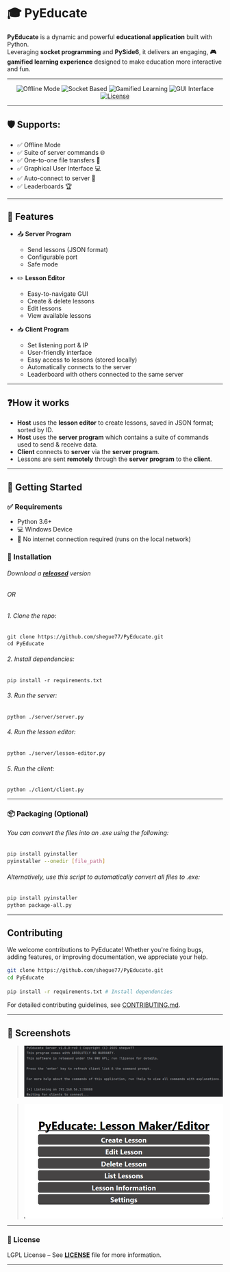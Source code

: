 # 🎓 PyEducate

**PyEducate** is a dynamic and powerful **educational application** built with Python.  
Leveraging **socket programming** and **PySide6**, it delivers an engaging, **🎮 gamified learning experience** designed to make education more interactive and fun.

---

<p align="center">
  <img src="https://img.shields.io/badge/Offline_Mode-Enabled-brightgreen?style=for-the-badge&logo=wifi" alt="Offline Mode">
  <img src="https://img.shields.io/badge/Network-Socket_Based-blue?style=for-the-badge&logo=python" alt="Socket Based">
  <img src="https://img.shields.io/badge/Learning-Gamified-ff69b4?style=for-the-badge&logo=star" alt="Gamified Learning">
  <img src="https://img.shields.io/badge/GUI-PySide6-6f42c1?style=for-the-badge&logo=qt" alt="GUI Interface">
  <a href="https://github.com/shegue77/PyEducate/blob/master/LICENSE">
    <img src="https://img.shields.io/badge/license-GPLv3-6f42c1?style=for-the-badge&logo=github" alt="License">
  </a>
</p>

---

## 🛡️ Supports:

- ✅ Offline Mode
- ✅ Suite of server commands 🌐
- ✅ One-to-one file transfers 📁
- ✅ Graphical User Interface 💻
- ✅ Auto-connect to server 🔄️
- ✅ Leaderboards 🏆
---

## 🎯 Features

- 📤 **Server Program**  
  - Send lessons (JSON format)
  - Configurable port
  - Safe mode


- ✏️ **Lesson Editor**
    - Easy-to-navigate GUI
    - Create & delete lessons
    - Edit lessons
    - View available lessons


- 📥 **Client Program**
  - Set listening port & IP
  - User-friendly interface
  - Easy access to lessons (stored locally)
  - Automatically connects to the server
  - Leaderboard with others connected to the same server

---

## ❓How it works
- **Host** uses the **lesson editor** to create lessons, saved in JSON format; sorted by ID.
- **Host** uses the **server program** which contains a suite of commands used to send & receive data.
- **Client** connects to **server** via the **server program**.
- Lessons are sent **remotely** through the **server program** to the **client**.

---

## 🚀 Getting Started

### ✅ Requirements
- Python 3.6+
- 💻 Windows Device
- 🚫 No internet connection required (runs on the local network)

### 🔧 Installation

###### Download a **[released](https://github.com/shegue77/PyEducate/releases)** version

###### OR

###### 1. Clone the repo:
    git clone https://github.com/shegue77/PyEducate.git
    cd PyEducate

###### 2. Install dependencies:
    pip install -r requirements.txt

###### 3. Run the server:
    python ./server/server.py

###### 4. Run the lesson editor:
    python ./server/lesson-editor.py

###### 5. Run the client:
    python ./client/client.py

---

### 📦 Packaging (Optional)
###### You can convert the files into an .exe using the following:
``` bash
pip install pyinstaller
pyinstaller --onedir [file_path]
```

###### Alternatively, use this script to automatically convert all files to .exe:
``` bash
pip install pyinstaller
python package-all.py
```

---

## Contributing
We welcome contributions to PyEducate! Whether you're fixing bugs, adding features, or improving documentation, we appreciate your help.

``` bash
git clone https://github.com/shegue77/PyEducate.git
cd PyEducate

pip install -r requirements.txt # Install dependencies
```


For detailed contributing guidelines, see [CONTRIBUTING.md](CONTRIBUTING.md).

---

## 📸 Screenshots

> ![Server](assets/server.png)

> ![Lesson Editor](assets/lesson-editor.png)

---

### 📢 License
LGPL License – See **[LICENSE](LICENSE)** file for more information.

---